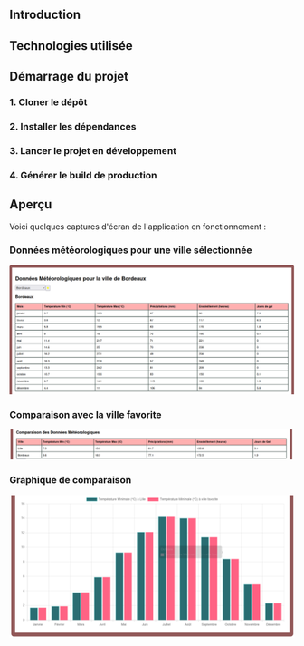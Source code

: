 
## Introduction
## Technologies utilisée
## Démarrage du projet
### 1. Cloner le dépôt
### 2. Installer les dépendances
### 3. Lancer le projet en développement
### 4. Générer le build de production
## Aperçu

Voici quelques captures d'écran de l'application en fonctionnement :

### Données météorologiques pour une ville sélectionnée
![Données pour une ville](src/assets/images/donnee-pour-une-ville.png)

### Comparaison avec la ville favorite
![Comparaison avec la ville favorite](src/assets/images/comparaison-avec-ville-favorite.png)

### Graphique de comparaison
![Graphique de comparaison](src/assets/images/graph-comparaison.png)
